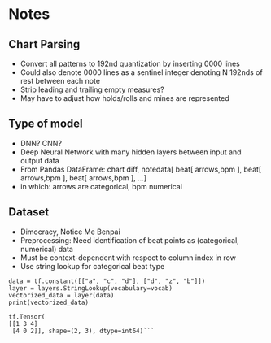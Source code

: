 # Notes

## Chart Parsing

- Convert all patterns to 192nd quantization by inserting 0000 lines
- Could also denote 0000 lines as a sentinel integer denoting N 192nds of rest between each note
- Strip leading and trailing empty measures?
- May have to adjust how holds/rolls and mines are represented

## Type of model

- DNN? CNN?
- Deep Neural Network with many hidden layers between input and output data
- From Pandas DataFrame: chart diff, notedata[ beat[ arrows,bpm ], beat[ arrows,bpm ], beat[ arrows,bpm ], ...]
- in which: arrows are categorical, bpm numerical

## Dataset

- Dimocracy, Notice Me Benpai
- Preprocessing: Need identification of beat points as (categorical, numerical) data
- Must be context-dependent with respect to column index in row
- Use string lookup for categorical beat type

```vocab = ["a", "b", "c", "d"]
data = tf.constant([["a", "c", "d"], ["d", "z", "b"]])
layer = layers.StringLookup(vocabulary=vocab)
vectorized_data = layer(data)
print(vectorized_data)

tf.Tensor(
[[1 3 4]
 [4 0 2]], shape=(2, 3), dtype=int64)```
